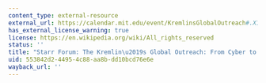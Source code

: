 ```yaml
---
content_type: external-resource
external_url: https://calendar.mit.edu/event/KremlinsGlobalOutreach#.X1jhOnlKjIU
has_external_license_warning: true
license: https://en.wikipedia.org/wiki/All_rights_reserved
status: ''
title: "Starr Forum: The Kremlin\u2019s Global Outreach: From Cyber to Russians Abroad"
uid: 553842d2-4495-4c88-aa8b-dd10bcd76e6e
wayback_url: ''
---
```

